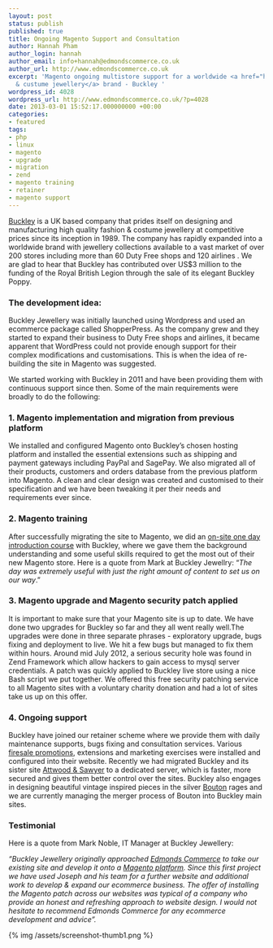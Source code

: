 ```yaml
---
layout: post
status: publish
published: true
title: Ongoing Magento Support and Consultation
author: Hannah Pham
author_login: hannah
author_email: info+hannah@edmondscommerce.co.uk
author_url: http://www.edmondscommerce.co.uk
excerpt: 'Magento ongoing multistore support for a worldwide <a href="http://www.buckley-jewellery.com">fashion
  & custume jewellery</a> brand - Buckley '
wordpress_id: 4028
wordpress_url: http://www.edmondscommerce.co.uk/?p=4028
date: 2013-03-01 15:52:17.000000000 +00:00
categories:
- featured
tags:
- php
- linux
- magento
- upgrade
- migration
- zend
- magento training
- retainer
- magento support
---
```

<a href="http://www.buckleylondon.com">Buckley</a> is a UK based company that prides itself on designing and manufacturing high quality fashion & costume jewellery at competitive prices since its inception in 1989. The company has rapidly expanded into a worldwide brand with jewellery collections available to a vast market of over 200 stores including more than 60 Duty Free shops and 120 airlines . We are glad to hear that Buckley has contributed over US$3 million to the funding of the Royal British Legion through the sale of its elegant Buckley Poppy.

<h3>The development idea:</h3>
Buckley Jewellery was initially launched using Wordpress and used an ecommerce package called ShopperPress. As the company grew and they started to expand their business to Duty Free shops and airlines, it became apparent that WordPress could not provide enough support for their complex modifications and customisations. This is when the idea of re-building the site in Magento was suggested.

We started working with Buckley in 2011 and have been providing them with continuous support since then. Some of the main requirements were broadly to do the following:

<h3>1. Magento implementation and migration from previous platform</h3>
We installed and configured Magento onto Buckley’s chosen hosting platform and installed the essential extensions such as shipping and payment gateways including PayPal and SagePay. We also migrated all of their products, customers and orders database from the previous platform into Magento. A clean and clear design was created and customised to their specification and we have been tweaking it per their needs and requirements ever since.

<h3>2. Magento training</h3>
After successfully migrating the site to Magento, we did an <a href="http://www.edmondscommerce.co.uk/magento/magento-training-course-details/">on-site one day introduction course</a> with Buckley, where we gave them the background understanding and some useful skills required to get the most out of their new Magento store. 
Here is a quote from Mark at Buckley Jewellry: “<em>The day was extremely useful with just the right amount of content to set us on our way</em>.”

<h3>3. Magento upgrade and Magento security patch applied</h3>
It is important to make sure that your Magento site is up to date. We have done two upgrades for Buckley so far and they all went really well.The upgrades were done in three separate phrases - exploratory upgrade, bugs fixing and deployment to live. We hit a few bugs but managed to fix them within hours. 
Around mid July 2012, a serious security hole was found in Zend Framework which allow hackers to gain access to mysql server credentials. A patch was quickly applied to Buckley live store using a nice Bash script we put together. We offered this free security patching service to all Magento sites with a voluntary charity donation and had a lot of sites take us up on this offer.

<h3>4. Ongoing support</h3>
Buckley have joined our retainer scheme where we provide them with daily maintenance supports, bugs fixing and consultation services. Various <a href="http://www.edmondscommerce.co.uk/magento/edmonds-commerce-successfully-leads-firesale-on-buckley-jewellery/">firesale promotions</a>, extensions and marketing exercises were installed and configured into their website.
Recently we had migrated Buckley and its sister site <a href="http://www.attwoodandsawyer.com">Attwood & Sawyer</a> to a dedicated server, which is faster, more secured and gives them better control over the sites.
Buckley also engages in designing beautiful vintage inspired pieces in the silver <a href="http://www.bouton.co.uk/">Bouton</a> rages and we are currently managing the merger process of Bouton into Buckley main sites. 

<h3>Testimonial</h3>

Here is a quote from Mark Noble, IT Manager at Buckley Jewellery: 

<em>“Buckley Jewellery originally approached <a href="http://www.edmondscommerce.co.uk">Edmonds Commerce</a> to take our existing site and develop it onto a <a href="http://www.edmondscommerce.co.uk/platforms/magento/">Magento platform</a>. Since this first project we have used Joseph and his team for a further website and additional work to develop & expand our ecommerce business. The offer of installing the Magento patch across our websites was typical of a company who provide an honest and refreshing approach to website design. I would not hesitate to recommend Edmonds Commerce for any ecommerce development and advice”. </em>

{% img  /assets/screenshot-thumb1.png %}
